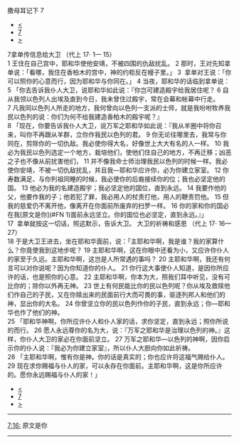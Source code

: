 ﻿





 撒母耳记下 7




* [<](bible/2SA06.md)
* [7](bible/2SA.md)
* [>](bible/2SA08.md)



 
7拿单传信息给大卫 （代上
17·
1—
15）  
1 王住在自己宫中，耶和华使他安靖，不被四围的仇敌扰乱。 
2 那时，王对先知拿单说：「看哪，我住在香柏木的宫中，神的约柜反在幔子里。」 
3  拿单对王说：「你可以照你的心意而行，因为耶和华与你同在。」 
4 当夜，耶和华的话临到拿单说： 
5 「你去告诉我仆人大卫，说耶和华如此说：『你岂可建造殿宇给我居住呢？ 
6 自从我领以色列人出埃及直到今日，我未曾住过殿宇，常在会幕和帐幕中行走。 
7 凡我同以色列人所走的地方，我何曾向以色列一支派的士师，就是我吩咐牧养我民以色列的说：你们为何不给我建造香柏木的殿宇呢？』  
8 「现在，你要告诉我仆人大卫，说万军之耶和华如此说：『我从羊圈中将你召来，叫你不再跟从羊群，立你作我民以色列的君。 
9 你无论往哪里去，我常与你同在，剪除你的一切仇敌。我必使你得大名，好像世上大大有名的人一样。 
10 我必为我民以色列选定一个地方，栽培他们，使他们住自己的地方，不再迁移；凶恶之子也不像从前扰害他们， 
11 并不像我命士师治理我民以色列的时候一样。我必使你安靖，不被一切仇敌扰乱，并且我—耶和华应许你，必为你建立家室。 
12 你寿数满足、与你列祖同睡的时候，我必使你的后裔接续你的位；我也必坚定他的国。 
13 他必为我的名建造殿宇；我必坚定他的国位，直到永远。 
14 我要作他的父，他要作我的子；他若犯了罪，我必用人的杖责打他，用人的鞭责罚他。 
15 但我的慈爱仍不离开他，像离开在你面前所废弃的扫罗一样。 
16 你的家和你的国必在我[原文是你](#FN
1)面前永远坚立。你的国位也必坚定，直到永远。』」  
17  拿单就按这一切话，照这默示，告诉大卫。 大卫的祈祷和感恩 （代上
17·
16—
27）  
18 于是大卫王进去，坐在耶和华面前，说：「主耶和华啊，我是谁？我的家算什么？你竟使我到这地步呢？ 
19 主耶和华啊，这在你眼中还看为小，又应许你仆人的家至于久远。主耶和华啊，这岂是人所常遇的事吗？ 
20 主耶和华啊，我还有何言可以对你说呢？因为你知道你的仆人。 
21 你行这大事使仆人知道，是因你所应许的话，也是照你的心意。 
22 主耶和华啊，你本为大，照我们耳中听见，没有可比你的；除你以外再无神。 
23 世上有何民能比你的民以色列呢？你从埃及救赎他们作自己的子民，又在你赎出来的民面前行大而可畏的事，驱逐列邦人和他们的神，显出你的大名。 
24 你曾坚立你的民以色列作你的子民，直到永远；你—耶和华也作了他们的神。  
25 「耶和华神啊，你所应许仆人和仆人家的话，求你坚定，直到永远；照你所说的而行。 
26 愿人永远尊你的名为大，说：『万军之耶和华是治理以色列的神。』这样，你仆人大卫的家必在你面前坚立。 
27 万军之耶和华—以色列的神啊，因你启示你的仆人说：『我必为你建立家室』，所以仆人大胆向你如此祈祷。  
28 「主耶和华啊，惟有你是神。你的话是真实的；你也应许将这福气赐给仆人。 
29 现在求你赐福与仆人的家，可以永存在你面前。主耶和华啊，这是你所应许的。愿你永远赐福与仆人的家！」 
* [<](bible/2SA06.md)
* [7](bible/2SA.md)
* [>](bible/2SA08.md)





---


[7:16:](#V16)
原文是你




---









